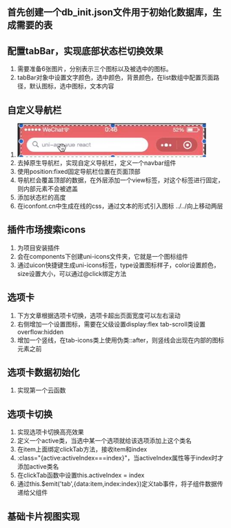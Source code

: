## 首先创建一个db_init.json文件用于初始化数据库，生成需要的表

## 配置tabBar，实现底部状态栏切换效果
1. 需要准备6张图片，分别表示三个图标以及被选中的图标。
2. tabBar对象中设置文字颜色，选中颜色，背景颜色，在list数组中配置页面路径，默认图标，选中图标，文本内容

## 自定义导航栏
1. ![导航栏](readme_files/1.jpg)
2. 去掉原生导航栏，实现自定义导航栏，定义一个navbar组件
3. 使用position:fixed固定导航栏位置在页面顶部
4. 导航栏会覆盖顶部的数据，在外层添加一个view标签，对这个标签进行固定，则内部元素不会被遮盖
5. 添加状态栏的高度
6. 在iconfont.cn中生成在线的css，通过文本的形式引入图标 ../../向上移动两层

## 插件市场搜索icons
1. 为项目安装插件
2. 会在components下创建uni-icons文件夹，它就是一个图标组件
3. 通过uicon快捷键生成uni-icons标签，type设置图标样子，color设置颜色，size设置大小，可以通过@click绑定方法

## 选项卡
1. 下方文章根据选项卡切换，选项卡超出页面宽度可以左右滚动
2. 右侧增加一个设置图标，需要在父级设置display:flex tab-scroll类设置overflow:hidden
3. 增加一个竖线，在tab-icons类上使用伪类::after，则竖线会出现在内部的图标元素之前

## 选项卡数据初始化
1. 实现第一个云函数

## 选项卡切换
1. 实现选项卡切换高亮效果
2. 定义一个active类，当选中某一个选项就给该选项添加上这个类名
3. 在item上面绑定clickTab方法，接收item和index
4. :class="{active:activeIndex===index}"，当activeIndex属性等于index时才添加active类名
5. 在clickTab函数中设置this.activeIndex = index
6. 通过this.$emit('tab',{data:item,index:index})定义tab事件，将子组件数据传递给父组件

## 基础卡片视图实现

